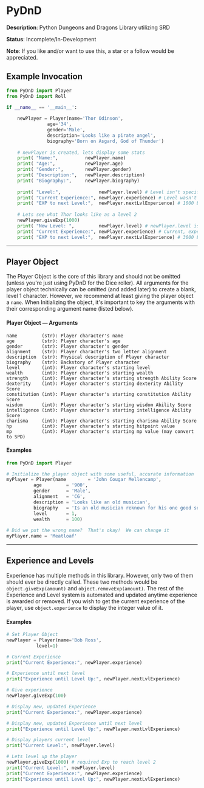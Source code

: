 # PyDnD

**Description**:
Python Dungeons and Dragons Library utilizing SRD

**Status**:
Incomplete/In-Development

**Note**: If you like and/or want to use this, a star or a follow would be appreciated. 

## Example Invocation

```python
from PyDnD import Player
from PyDnD import Roll

if __name__ == '__main__':
		
	newPlayer = Player(name='Thor Odinson', 
			   age='34', 
			   gender='Male', 
			   description='Looks like a pirate angel', 
			   biography='Born on Asgard, God of Thunder')
		
	# newPlayer is created, lets display some stats
	print( "Name:",          newPlayer.name)
	print( "Age:",           newPlayer.age)
	print( "Gender:",        newPlayer.gender)
	print( "Description:",   newPlayer.description)
	print( "Biography:",     newPlayer.biography)
	
	print( "Level:",              newPlayer.level) # Level isn't specified in creation, so level is 1
	print( "Current Experience:", newPlayer.experience) # Level wasn't specified, so current xp is 0
	print( "EXP to next Level:",  newPlayer.nextLvlExperience) # 1000 Experience is required to get to level 2
	
	# Lets see what Thor looks like as a level 2
	newPlayer.giveExp(1000)
	print( "New Level: ",         newPlayer.level) # newPlayer.level is automatically increased when XP threshold increases
	print( "Current Experience:", newPlayer.experience) # Current, experience after leveling up
	print( "EXP to next Level:",  newPlayer.nextLvlExperience) # 3000 Experience is required to get to level 3
  ```
***

## Player Object

  The Player Object is the core of this library and should not be omitted (unless you're just using PyDnD for the Dice roller).  All arguments for the player object technically can be omitted (and added later) to create a blank, level 1 character.  However, we recommend at least giving the player object a `name`.  When Initializing the object, it's important to key the arguments with their corresponding argument name (listed below).
  
#### Player Object — Arguments
```
name         (str): Player character's name
age          (str): Player character's age
gender       (str): Player character's gender
alignment    (str): Player character's two letter alignment
description  (str): Physical description of Player character
biography    (str): Backstory of Player character	
level        (int): Player character's starting level
wealth       (int): Player character's starting wealth	
strength     (int): Player character's starting strength Ability Score
dexterity    (int): Player character's starting dexterity Ability Score
constitution (int): Player character's starting constitution Ability Score
wisdom       (int): Player character's starting wisdom Ability Score
intelligence (int): Player character's starting intelligence Ability Score
charisma     (int): Player character's starting charisma Ability Score
hp           (int): Player character's starting hitpoint value
mp           (int): Player character's starting mp value (may convert to SPD)
```

#### Examples
```python
from PyDnD import Player

# Initialize the player object with some useful, accurate information
myPlayer = Player(name        = 'John Cougar Mellencamp',
		  age         = '900',
		  gender      = 'Male',
		  alignment   = 'CG',
		  description = 'Looks like an old musician',
		  biography   = 'Is an old musician reknown for his one good song',
		  level       = 1,
		  wealth      = 100)	  
		  
# Did we put the wrong name?  That's okay!  We can change it
myPlayer.name = 'Meatloaf'
```
***

## Experience and Levels

  Experience has multiple methods in this library.  However, only two of them should ever be directly called.  These two methods would be `object.giveExp(amount)` and `object.removeExp(amount)`.  The rest of the Experience and Level system is automated and updated anytime experience is awarded or removed.  If you wish to get the current experience of the player, use `object.experience` to display the integer value of it.

#### Examples
```python
# Set Player Object
newPlayer = Player(name='Bob Ross',
		   level=1)

# Current Experience
print("Current Experience:", newPlayer.experience)

# Experience until next level
print("Experience until Level Up:", newPlayer.nextLvlExperience)

# Give experience
newPlayer.giveExp(100)

# Display new, updated Experience
print("Current Experience:", newPlayer.experience)

# Display new, updated Experience until next level
print("Experience until Level Up:", newPlayer.nextLvlExperience)

# Display players current level
print("Current Level:", newPlayer.level)

# Lets level up the player
newPlayer.giveExp(1000) # required Exp to reach level 2
print("Current Level:", newPlayer.level)
print("Current Experience:", newPlayer.experience)
print("Experience until Level Up:", newPlayer.nextLvlExperience)
```


